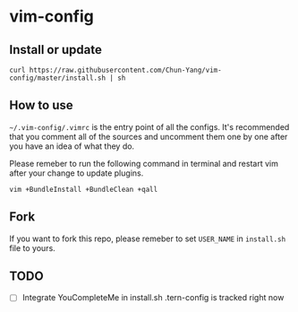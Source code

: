 # vim-config

## Install or update
```
curl https://raw.githubusercontent.com/Chun-Yang/vim-config/master/install.sh | sh
```

## How to use
`~/.vim-config/.vimrc` is the entry point of all the configs. It's recommended that you comment all of the sources and uncomment them one by one after you have an idea of what they do.

Please remeber to run the following command in terminal and restart vim after your change to update plugins.
```
vim +BundleInstall +BundleClean +qall
```

## Fork
If you want to fork this repo, please remeber to set `USER_NAME` in `install.sh` file to yours.

## TODO
- [  ] Integrate YouCompleteMe in install.sh
  .tern-config is tracked right now
